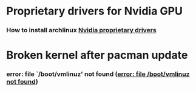 # Proprietary drivers for Nvidia GPU
### How to install archlinux [Nvidia proprietary drivers](./doc/nvidia-drivers.md)
# Broken kernel after pacman update
### error: file `/boot/vmlinuz' not found ([error: file /boot/vmlinuz not found](./doc/vmlinuz-not-found.md))